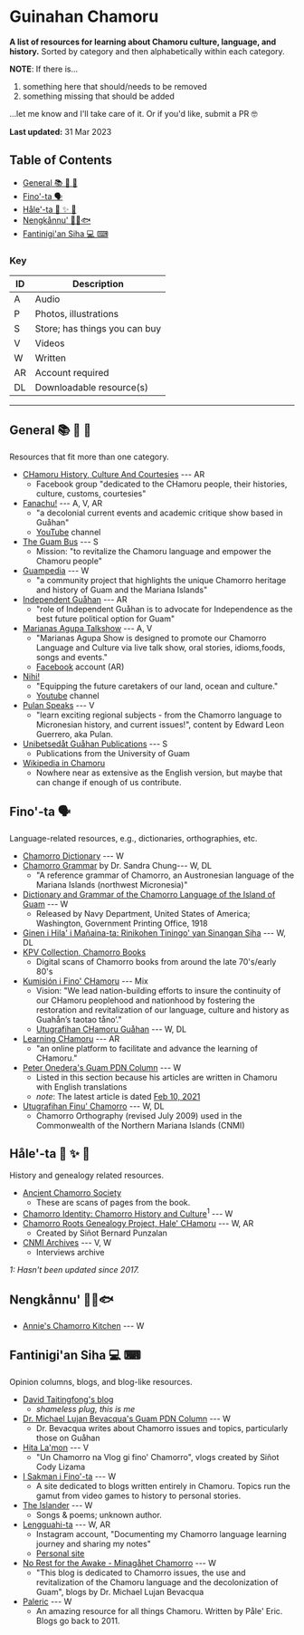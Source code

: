 # Guinahan Chamoru

**A list of resources for learning about Chamoru culture, language, and history.** Sorted by category and then alphabetically within each category.

**NOTE**: If there is...
1. something here that should/needs to be removed
2. something missing that should be added

...let me know and I'll take care of it. Or if you'd like, submit a PR 🤓

**Last updated:** 31 Mar 2023

<!-- omit in toc -->
## Table of Contents

- [General 📚 📖 📑](#general---)
- [Fino'-ta 🗣](#fino-ta-)
- [Håle'-ta 🌊 ✨ 🧬](#håle-ta---)
- [Nengkånnu' 🍚🥥🐟](#nengkånnu-)
- [Fantinigi'an Siha 💻 ⌨](#fantinigian-siha--)


### Key

| ID | Description |
| --- | --- |
| A | Audio |
| P | Photos, illustrations |
| S | Store; has things you can buy |
| V | Videos |
| W | Written |
| AR | Account required |
| DL | Downloadable resource(s) |

---

## General 📚 📖 📑

Resources that fit more than one category.

- [CHamoru History, Culture And Courtesies](https://www.facebook.com/groups/616633032124663) --- AR
  - Facebook group "dedicated to the CHamoru people, their histories, culture, customs, courtesies"
- [Fanachu!](https://www.patreon.com/fanachu/posts) --- A, V, AR
  - "a decolonial current events and academic critique show based in Guåhan"
  - [YouTube](https://www.youtube.com/channel/UCCKZ59_WJxTQeMp_kJA8ykA) channel
- [The Guam Bus](https://www.theguambus.com/) --- S
  - Mission: "to revitalize the Chamoru language and empower the Chamoru people"
- [Guampedia](https://www.guampedia.com/) --- W
  - "a community project that highlights the unique Chamorro heritage and history of Guam and the Mariana Islands"
- [Independent Guåhan](https://www.facebook.com/independentgu/) --- AR
  - "role of Independent Guåhan is to advocate for Independence as the best future political option for Guam"
- [Marianas Agupa Talkshow](https://www.youtube.com/user/glenabeck) --- A, V
  - "Marianas Agupa Show is designed to promote our Chamorro Language and Culture via live talk show, oral stories, idioms,foods, songs and events."
  - [Facebook](https://www.facebook.com/Marianas-Agupa-Show-278884342457682/) account (AR)
- [Nihi!](https://www.nihiguam.org/media)
  - "Equipping the future caretakers of our land, ocean and culture."
  - [Youtube](https://www.youtube.com/nihikids) channel
- [Pulan Speaks](https://www.youtube.com/channel/UCF2PEL18ghNHP_HcKMz8LBQ) --- V
  - "learn exciting regional subjects - from the Chamorro language to Micronesian history, and current issues!", content by Edward Leon Guerrero, aka Pulan.
- [Unibetsedåt Guåhan Publications](https://www.uog.edu/uogpress/publications/) --- S
  - Publications from the University of Guam
- [Wikipedia in Chamoru](https://ch.wikipedia.org/wiki/Fanhaluman)
  - Nowhere near as extensive as the English version, but maybe that can change if enough of us contribute.

## Fino'-ta 🗣

Language-related resources, e.g., dictionaries, orthographies, etc.

- [Chamorro Dictionary](http://www.chamoru.info/dictionary/) --- W
- [Chamorro Grammar](https://escholarship.org/uc/item/2sx7w4h5?) by Dr. Sandra Chung--- W, DL
  - "A reference grammar of Chamorro, an Austronesian language of the Mariana Islands (northwest Micronesia)"
- [Dictionary and Grammar of the Chamorro Language of the Island of Guam](http://chamorrobible.org/chamorro-dictionary1.htm) --- W
  - Released by Navy Department, United States of America; Washington, Government Printing Office, 1918
- [Ginen i Hila' i Mañaina-ta: Rinikohen Tiningo' yan Sinangan Siha](https://drive.google.com/file/d/1qPE80j1d4sH5MN912Dromkf6MhvA1OcR/view) --- W, DL
- [KPV Collection, Chamorro Books](https://www.kpvcollection.com/chamorro.html)
  - Digital scans of Chamorro books from around the late 70's/early 80's
- [Kumisión i Fino' CHamoru](https://kumisionchamoru.guam.gov/) --- Mix
  - Vision: "We lead nation-building efforts to insure the continuity of our CHamoru peoplehood and nationhood by fostering the restoration and revitalization of our language, culture and history as Guahǻn’s taotao tåno’."
  - [Utugrafihan CHamoru Guåhan](https://kumisionchamoru.guam.gov/sites/default/files/utugrafihan_chamoru_guahan.pdf) --- W, DL
- [Learning CHamoru](https://learningchamoru.com/) --- AR
  - "an online platform to facilitate and advance the learning of CHamoru."
- [Peter Onedera's Guam PDN Column](https://www.guampdn.com/search/?q=onedera) --- W
  - Listed in this section because his articles are written in Chamoru with English translations
  - *note*: The latest article is dated [Feb 10, 2021](https://www.guampdn.com/opinion/ha-kontenuha-i-dinesrespetu-guini-na-s-kkan/article_3d1bdd33-e301-5182-b10f-dae7f75e04e7.html)
- [Utugrafihan Finu' Chamorro](https://people.ucsc.edu/~schung/Utugrafiha2010.pdf) --- W, DL
  - Chamorro Orthography (revised July 2009) used in the Commonwealth of the Northern Mariana Islands (CNMI)

## Håle'-ta 🌊 ✨ 🧬

History and genealogy related resources.

- [Ancient Chamorro Society](https://ancientchamorrosociety.weebly.com/)
  - These are scans of pages from the book.
- [Chamorro Identity: Chamorro History and Culture](https://chamorrohistory.blogspot.com/)<sup>1</sup> --- W
- [Chamorro Roots Genealogy Project, Hale' CHamoru](https://www.chamorroroots.com/v7/) --- W, AR
  - Created by Siñot Bernard Punzalan
- [CNMI Archives](https://archives.marianas.edu/medialist.php) --- V, W
  - Interviews archive

*1: Hasn't been updated since 2017.*

## Nengkånnu' 🍚🥥🐟

- [Annie's Chamorro Kitchen](https://www.annieschamorrokitchen.com/chamorro-dishes/) --- W

## Fantinigi'an Siha 💻 ⌨

Opinion columns, blogs, and blog-like resources.

- [David Taitingfong's blog](https://djtai.github.io/)
  - *shameless plug, this is me*
- [Dr. Michael Lujan Bevacqua's Guam PDN Column](https://www.guampdn.com/search/?q=Bevacqua) --- W
  - Dr. Bevacqua writes about Chamorro issues and topics, particularly those on Guåhan
- [Hita La'mon](https://www.youtube.com/channel/UC4Hab84fuJ6hwQFxTOKqItw) --- V
  - "Un Chamorro na Vlog gi fino' Chamorro", vlogs created by Siñot Cody Lizama
- [I Sakman i Fino'-ta](https://isakman.com/) --- W
  - A site dedicated to blogs written entirely in Chamoru. Topics run the gamut from video games to history to personal stories.
- [The Islander](https://chotdecamilo.blogspot.com/) --- W
  - Songs & poems; unknown author.
- [Lengguahi-ta](https://www.instagram.com/lengguahita/) --- W, AR
  - Instagram account, "Documenting my Chamorro language learning journey and sharing my notes"
  - [Personal site](https://lengguahita.wordpress.com/)
- [No Rest for the Awake - Minagåhet Chamorro](https://minagahet.blogspot.com/) --- W
  - "This blog is dedicated to Chamorro issues, the use and revitalization of the Chamoru language and the decolonization of Guam", blogs by Dr. Michael Lujan Bevacqua
- [Paleric](https://paleric.blogspot.com/) --- W
  - An amazing resource for all things Chamoru. Written by Påle' Eric. Blogs go back to 2011.
